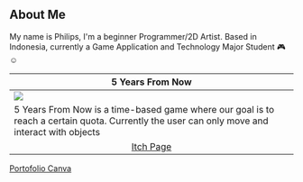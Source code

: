 About Me
---
My name is Philips, I'm a beginner Programmer/2D Artist.
Based in Indonesia, currently a Game Application and Technology Major Student 🎮☺
 
<table width="100%">
  <thead>
    <tr>
     <th width="100%" align="center"><a>5 Years From Now</a></th>
    </tr>
  </thead>
  <tbody>
    <tr>
      <td><img src="https://github.com/Gramonesk/Gramonesk/blob/main/Plant_Growth.gif"/></td>
    </tr>
    <tr>
     <td valign="text-top">5 Years From Now is a time-based game where our goal is to reach a certain quota. Currently the user can only move and interact with objects</td>
    </tr>
    <tr>
      <td align="center"><a href="https://juan-xavier.itch.io/5-year-from-now">Itch Page</td>
    </tr>
    <tr>
    </tr>
  </tbody>
</table>

<a href="https://www.canva.com/design/DAGCv4W63AI/oKm25Bqa4i9jrMhQp0yXPA/view?utm_content=DAGCv4W63AI&utm_campaign=designshare&utm_medium=link&utm_source=viewer"> Portofolio Canva</a>

